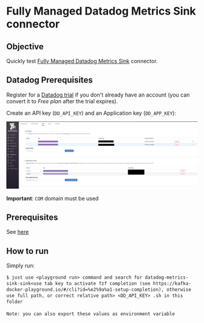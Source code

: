 # Fully Managed Datadog Metrics Sink connector


## Objective

Quickly test [Fully Managed  Datadog Metrics Sink](https://docs.confluent.io/cloud/current/connectors/cc-datadog-metrics-sink.html) connector.

## Datadog Prerequisites

Register for a [Datadog trial](https://app.datadoghq.com) if you don't already have an account (you can convert it to *Free plan* after the trial expires).

Create an API key (`DD_API_KEY`) and an Application key (`DD_APP_KEY`):

![Datadog metrics](Screenshot2.png)


**Important**: `COM` domain must be used

## Prerequisites

See [here](https://kafka-docker-playground.io/#/how-to-use?id=%f0%9f%8c%a4%ef%b8%8f-confluent-cloud-examples)

## How to run

Simply run:

```
$ just use <playground run> command and search for datadog-metrics-sink-sink<use tab key to activate fzf completion (see https://kafka-docker-playground.io/#/cli?id=%e2%9a%a1-setup-completion), otherwise use full path, or correct relative path> <DD_API_KEY> .sh in this folder

Note: you can also export these values as environment variable

```
